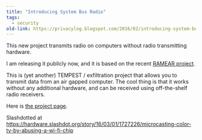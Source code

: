 ```yaml
---
title: "Introducing System Bus Radio"
tags: 
  - security	
old-link: https://privacylog.blogspot.com/2016/02/introducing-system-bus-radio.html
---
```


This new project transmits radio on computers without radio transmitting hardware.

I am releasing it publicly now, and it is based on the recent [RAMEAR project](https://devpost.com/software/ramear).

This is (yet another) TEMPEST / exfiltration project that allows you to transmit data from an air gapped computer. The cool thing is that it works without any additional hardware, and can be received using off-the-shelf radio receivers.

Here is [the project page](https://github.com/fulldecent/system-bus-radio).

Slashdotted at <https://hardware.slashdot.org/story/16/03/01/1727226/microcasting-color-tv-by-abusing-a-wi-fi-chip>
